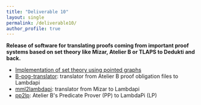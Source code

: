 ```yaml
---
title: "Deliverable 10"
layout: single
permalink: /deliverable10/
author_profile: true
---
```


**Release of software for translating proofs coming from important proof systems based on set theory like Mizar, Atelier B or TLAPS to Dedukti and back.**

- [Implementation of set theory using pointed graphs](https://github.com/Deducteam/dedukti_set_theory)
- [B-pog-translator](https://github.com/Deducteam/B-pog-translator): translator from Atelier B proof obligation files to Lambdapi
- [mml2lambdapi](https://github.com/arturkornilowicz/mml2lambdapi.git): translator from Mizar to Lambdapi
- [pp2lp](https://github.com/ciaran-matthew-dunne/pp2lp): Atelier B's Predicate Prover (PP) to LambdaPi (LP)
